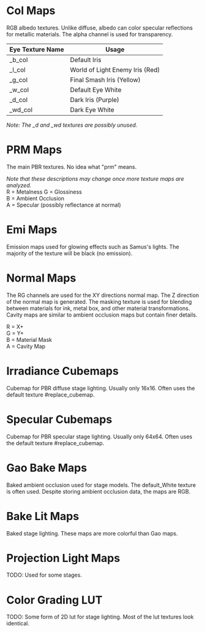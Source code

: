 # Col Maps
RGB albedo textures. Unlike diffuse, albedo can color specular reflections for metallic materials. The alpha channel is used for transparency.

| Eye Texture Name | Usage |
| --- | --- |
| _b_col | Default Iris |
| _l_col | World of Light Enemy Iris (Red) |
| _g_col | Final Smash Iris (Yellow) |
| _w_col | Default Eye White |
| _d_col | Dark Iris (Purple) |
| _wd_col | Dark Eye White |
*Note: The _d and _wd textures are possibly unused.*

# PRM Maps
The main PBR textures. No idea what "prm" means.

*Note that these descriptions may change once more texture maps are analyzed.*  
R = Metalness
G = Glossiness  
B = Ambient Occlusion  
A = Specular (possibly reflectance at normal)  

# Emi Maps
Emission maps used for glowing effects such as Samus's lights. The majority of the texture will be
black (no emission).

# Normal Maps
The RG channels are used for the XY directions normal map. The Z direction of the normal map is
generated. The masking texture is used for blending between materials for ink, metal box, and other material transformations. Cavity maps are similar to ambient occlusion maps but contain finer details.

R = X+  
G = Y+  
B = Material Mask  
A = Cavity Map

# Irradiance Cubemaps
Cubemap for PBR diffuse stage lighting. Usually only 16x16. Often uses the default texture
#replace_cubemap.

# Specular Cubemaps
Cubemap for PBR specular stage lighting. Usually only 64x64. Often uses the default texture
#replace_cubemap.

# Gao Bake Maps
Baked ambient occlusion used for stage models. The default_White texture is often used. Despite
storing ambient occlusion data, the maps are RGB.

# Bake Lit Maps
Baked stage lighting. These maps are more colorful than Gao maps.

# Projection Light Maps
TODO: Used for some stages.

# Color Grading LUT
TODO: Some form of 2D lut for stage lighting. Most of the lut textures look identical.
